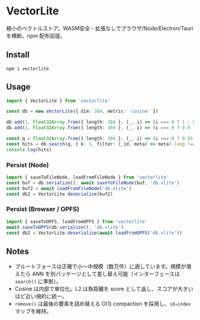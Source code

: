 # VectorLite

極小のベクトルストア。WASM安全・拡張なしでブラウザ/Node/Electron/Tauriを横断。npm 配布前提。

## Install
```
npm i vectorlite
```

## Usage
```ts
import { VectorLite } from 'vectorlite'

const db = new VectorLite({ dim: 384, metric: 'cosine' })

db.add(1, Float32Array.from({ length: 384 }, (_, i) => (i === 0 ? 1 : 0)), { lang: 'ja' })
db.add(2, Float32Array.from({ length: 384 }, (_, i) => (i === 0 ? 0.9 : 0)), { lang: 'en' })

const q = Float32Array.from({ length: 384 }, (_, i) => (i === 0 ? 0.95 : 0))
const hits = db.search(q, { k: 5, filter: (_id, meta) => meta?.lang !== 'fr' })
console.log(hits)
```

### Persist (Node)
```ts
import { saveToFileNode, loadFromFileNode } from 'vectorlite'
const buf = db.serialize(); await saveToFileNode(buf, 'db.vlite')
const buf2 = await loadFromFileNode('db.vlite')
const db2 = VectorLite.deserialize(buf2)
```

### Persist (Browser / OPFS)
```ts
import { saveToOPFS, loadFromOPFS } from 'vectorlite'
await saveToOPFS(db.serialize(), 'db.vlite')
const db2 = VectorLite.deserialize(await loadFromOPFS('db.vlite'))
```

## Notes
- ブルートフォースは正確で小〜中規模（数万件）に適しています。規模が増えたら ANN を別パッケージとして差し替え可能（インターフェースは `search()` に準拠）。
- Cosine は内部で単位化。L2 は負距離を score として返し、スコアが大きいほど近い規約に統一。
- `remove()` は最後の要素を詰め替える O(1) compaction を採用し、`id→index` マップを維持。

